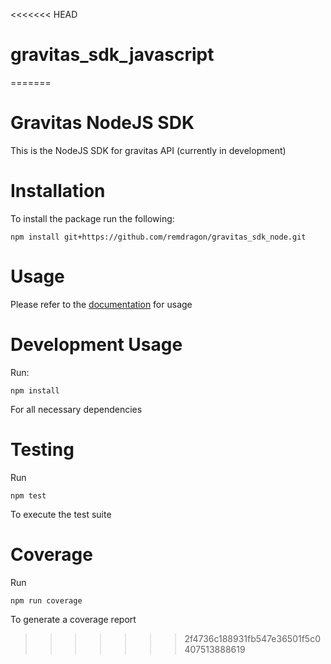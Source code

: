 <<<<<<< HEAD
# gravitas_sdk_javascript
=======
# Gravitas NodeJS SDK

This is the NodeJS SDK for gravitas API (currently in development)

# Installation

To install the package run the following:

	npm install git+https://github.com/remdragon/gravitas_sdk_node.git

# Usage

Please refer to the [documentation](docs/README.md) for usage

# Development Usage

Run:

	npm install

For all necessary dependencies

# Testing

Run

	npm test

To execute the test suite

# Coverage

Run

	npm run coverage

To generate a coverage report
>>>>>>> 2f4736c188931fb547e36501f5c0407513888619
